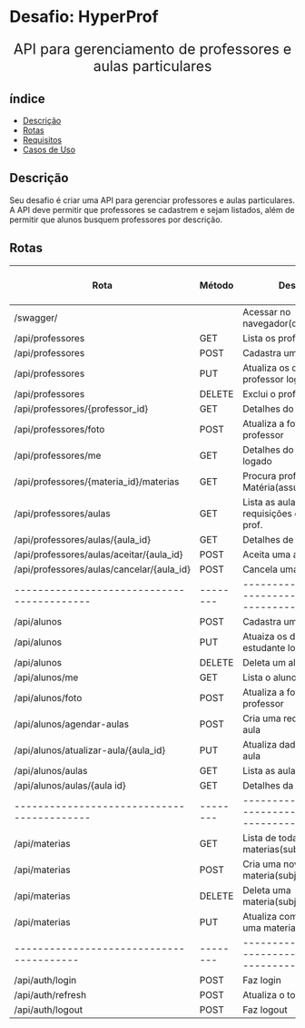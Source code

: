 # Desafio: HyperProf

<p align="center" style='font-size: 25px'>
  API para gerenciamento de professores e aulas particulares
</p>

## índice

- [Descrição](#descrição)
- [Rotas](#rotas)
- [Requisitos](#requisitos)
- [Casos de Uso](#casos-de-uso)

## Descrição

Seu desafio é criar uma API para gerenciar professores e aulas particulares. A API deve permitir que professores se cadastrem e sejam listados, além de permitir que alunos busquem professores por descrição.

## Rotas

| Rota                                       | Método | Descrição                                         | Requer Autenticação | Recursos fora do curso |
| ------------------------------------------ | ------ | ------------------------------------------------- | ------------------- |------------------------|
| /swagger/                                  |        | Acessar no navegador(documentação)                | Não                 |  Adicionado            |
| /api/professores                           | GET    | Lista os professores                              | Não                 |                        |
| /api/professores                           | POST   | Cadastra um professor                             | Não                 |                        |
| /api/professores                           | PUT    | Atualiza os dados do professor logado             | Sim                 |                        |
| /api/professores                           | DELETE | Exclui o professor logado                         | Sim                 |                        |
| /api/professores/{professor_id}            | GET    | Detalhes do professor                             | Não                 |                        |
| /api/professores/foto                      | POST   | Atualiza a foto de um professor                   | Sim                 |                        |
| /api/professores/me                        | GET    | Detalhes do professor logado                      | Sim                 |   Url modificada       |
| /api/professores/{materia_id}/materias     | GET    | Procura professor por Matéria(assunto)            | Não                 |   Adicionado           |
| /api/professores/aulas                     | GET    | Lista as aulas e requisições de aula de um prof.  | Sim                 |   Adicionado           |
| /api/professores/aulas/{aula_id}           | GET    | Detalhes de uma aula                              | Sim                 |   Adicionado           |
| /api/professores/aulas/aceitar/{aula_id}   | POST   | Aceita uma aula                                   | Sim                 |   Adicionado           |
| /api/professores/aulas/cancelar/{aula_id}  | POST   | Cancela uma aula                                  | Sim                 |   Adicionado           |
| ------------------------------------------ |--------|---------------------------------------------------|---------------------|------------------------|
| /api/alunos                                | POST   | Cadastra um estudante                             | Não                 |   Adicionado           |
| /api/alunos                                | PUT    | Atuaiza os dados de um estudante logado           | Sim                 |   Adicionado           |
| /api/alunos                                | DELETE | Deleta um aluno logado                            | Sim                 |   Adicionado           |
| /api/alunos/me                             | GET    | Lista o aluno logado                              | Sim                 |   Adicionado           |
| /api/alunos/foto                           | POST   | Atualiza a foto de um professor                   | Sim                 |   Adicionado           |
| /api/alunos/agendar-aulas                  | POST   | Cria uma requisição de aula                       | Sim                 |   Adicionado           |
| /api/alunos/atualizar-aula/{aula_id}       | PUT    | Atualiza dados de uma aula                        | Sim                 |   Adicionado           |
| /api/alunos/aulas                          | GET    | Lista as aulas de um aluno                        | Sim                 |   Adicionado           |
| /api/alunos/aulas/{aula id}                | GET    | Detalhes da aula                                  | Sim                 |   Adicionado           |
| ------------------------------------------ |--------|---------------------------------------------------|---------------------|------------------------|
| /api/materias                              | GET    | Lista de todas as materias(subjects)              | Não                 |   Adicionado           |
| /api/materias                              | POST   | Cria uma nova materia(subject)                    | Sim(superuser)      |   Adicionado           |
| /api/materias                              | DELETE | Deleta uma materia(subject)                       | Sim(superuser)      |   Adicionado           |
| /api/materias                              | PUT    | Atualiza completamente uma materia(subject)       | Sim(superuser)      |   Adicionado           |
|----------------------------------------    |--------|---------------------------------------------------|---------------------|------------------------|
| /api/auth/login                            | POST   | Faz login                                         | Não                 |                        |
| /api/auth/refresh                          | POST   | Atualiza o token de acesso                        | Não                 |                        |
| /api/auth/logout                           | POST   | Faz logout                                        | Sim                 |                        |
